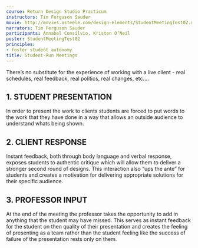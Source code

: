 ```yaml
---
course: Return Design Studio Practicum
instructors: Tim Ferguson Sauder
movie: http://movies.osteele.com/design-elements/StudentMeetingTest02.mp4
narrators: Tim Ferguson Sauder
participants: Annabel Consilvio, Kristen O’Neil
poster: StudentMeetingTest02
principles:
- foster student autonomy
title: Student-Run Meetings
---
```


There’s no substitute for the experience of working with a live client - real schedules, real feedback, real politics, real changes, etc.…

## 1. STUDENT PRESENTATION

In order to present the work to clients students are forced to put words to the work that they have done in a way that allows an outside audience to understand whats being shown.

## 2. CLIENT RESPONSE

Instant feedback, both through body language and verbal response, exposes students to authentic critique which will allow them to deliver a stronger second round of designs.
This interaction also “ups the ante” for students and creates a motivation for delivering appropriate solutions for their specific audience.

## 3. PROFESSOR INPUT

At the end of the meeting the professor takes the opportunity to add in anything that the student may have missed. This serves as instant feedback for the student on then quality of their presentation and creates the feeling of presenting as a team rather than the student feeling like the success of failure of the presentation rests only on them.
